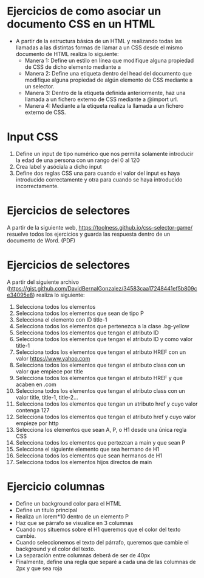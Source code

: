 # Ejercicios de como asociar un documento CSS en un HTML
- A partir de la estructura básica de un HTML y realizando todas las llamadas a las distintas formas de llamar a un CSS desde el mismo documento de HTML realiza lo siguiente:
  - Manera 1: Define un estilo en línea que modifique alguna propiedad de CSS de dicho elemento mediante a <div style=""></div>
  - Manera 2: Define una etiqueta <style></style> dentro del head del documento que modifique alguna propiedad de algún elemento de CSS mediante a un selector.
  - Manera 3: Dentro de la etiqueta <style></style> definida anteriormente, haz una llamada a un fichero externo de CSS mediante a @import url.
  - Manera 4: Mediante a la etiqueta <link rel="stylesheet" href="./style.css"> realiza la llamada a un fichero externo de CSS.

# Input CSS
1. Define un input de tipo numérico que nos permita solamente introducir la edad de una persona con un rango del 0 al 120
2. Crea label y asóciala a dicho input
3. Define dos reglas CSS una para cuando el valor del input es haya introducido
correctamente y otra para cuando se haya introducido incorrectamente.

# Ejercicios de selectores
A partir de la siguiente web, https://toolness.github.io/css-selector-game/ resuelve todos los ejercicios y guarda las respuesta dentro de un documento de Word. (PDF)

# Ejercicios de selectores
A partir del siguiente archivo (https://gist.github.com/DavidBernalGonzalez/34583caa17248441ef5b809ce34095e8) realiza lo siguiente:
1. Selecciona todos los elementos
2. Selecciona todos los elementos que sean de tipo P
3. Selecciona el elemento con ID title-1
4. Selecciona todos los elementos que pertenezca a la clase .bg-yellow
5. Selecciona todos los elementos que tengan el atributo ID
6. Selecciona todos los elementos que tengan el atributo ID y como valor title-1
7. Selecciona todos los elementos que tengan el atributo HREF con un valor https://www.yahoo.com
8. Selecciona todos los elementos que tengan el atributo class con un valor que empiece por title
9. Selecciona todos los elementos que tengan el atributo HREF y que acaben en .com
10. Selecciona todos los elementos que tengan el atributo class con un valor title, title-1, title-2...
11. Selecciona todos los elementos que tengan un atributo href y cuyo valor contenga 127
12. Selecciona todos los elementos que tengan el atributo href y cuyo valor empieze por http
13. Selecciona los elementos que sean A, P, o H1 desde una única regla CSS
14. Selecciona todos los elementos que pertezcan a main y que sean P
15. Selecciona el siguiente elemento que sea hermano de H1
16. Selecciona todos los elementos que sean hermanos de H1
17. Selecciona todos los elementos hijos directos de main

# Ejercicio columnas
- Define un background color para el HTML
- Define un titulo principal
- Realiza un lorem*10 dentro de un elemento P
- Haz que se párrafo se visualice en 3 columnas
- Cuando nos situemos sobre el H1 queremos que el color del texto cambie.
- Cuando seleccionemos el texto del párrafo, queremos que cambie el background y el color del texto.
- La separación entre columnas deberá de ser de 40px
- Finalmente, define una regla que separé a cada una de las columnas de 2px y que sea roja